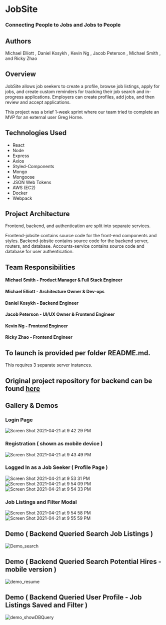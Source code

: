 # JobSite
### Connecting People to Jobs and Jobs to People

## Authors
Michael Elliott , Daniel Kosykh , Kevin Ng , Jacob Peterson , Michael Smith , and Ricky Zhao

## Overview
JobSite allows job seekers to create a profile, browse job listings, apply for jobs, and create custom reminders for tracking their job search and in-progress applications. Employers can create profiles, add jobs, and then review and accept applications.

This project was a brief 1-week sprint where our team tried to complete an MVP for an external user Greg Horne.

## Technologies Used

- React
- Node
- Express
- Axios
- Styled-Components
- Mongo
- Mongoose
- JSON Web Tokens
- AWS (EC2)
- Docker
- Webpack

## Project Architecture

Frontend, backend, and authentication are split into separate services.

Frontend-jobsite contains source code for the front-end components and styles.
Backend-jobsite contains source code for the backend server, routers, and database.
Accounts-service contains source code and database for user authentication.

## Team Responsibilities

#### Michael Smith - Product Manager & Full Stack Engineer

#### Michael Elliott - Architecture Owner & Dev-ops

#### Daniel Kosykh - Backend Engineer

#### Jacob Peterson - UI/UX Owner & Frontend Engineer

#### Kevin Ng - Frontend Engineer

#### Ricky Zhao - Frontend Engineer

## To launch is provided per folder README.md.
This requires 3 separate server instances.

## Original project repository for backend can be found [here](https://github.com/BlueOcean-2021/backend-jobsite)

## Gallery & Demos

### Login Page
![Screen Shot 2021-04-21 at 9 42 29 PM](https://user-images.githubusercontent.com/14881563/115656750-958c9f00-a2ea-11eb-9671-8576c1cb9937.png)

### Registration ( shown as mobile device )
![Screen Shot 2021-04-21 at 9 43 49 PM](https://user-images.githubusercontent.com/14881563/115656798-ab01c900-a2ea-11eb-9e79-7e3f8183fef2.png)

### Logged In as a Job Seeker ( Profile Page )
![Screen Shot 2021-04-21 at 9 53 31 PM](https://user-images.githubusercontent.com/14881563/115657601-05e7f000-a2ec-11eb-83fb-b04598eb0979.png)
![Screen Shot 2021-04-21 at 9 54 09 PM](https://user-images.githubusercontent.com/14881563/115657654-1c8e4700-a2ec-11eb-9c98-272da77a9ba5.png)
![Screen Shot 2021-04-21 at 9 54 33 PM](https://user-images.githubusercontent.com/14881563/115657681-2a43cc80-a2ec-11eb-8978-00e15c66f532.png)

### Job Listings and Filter Modal
![Screen Shot 2021-04-21 at 9 54 58 PM](https://user-images.githubusercontent.com/14881563/115657716-39c31580-a2ec-11eb-8888-0942c51a2d1e.png)
![Screen Shot 2021-04-21 at 9 55 59 PM](https://user-images.githubusercontent.com/14881563/115657808-60814c00-a2ec-11eb-916b-c37e61eadaf7.png)

## Demo ( Backend Queried Search Job Listings )
![Demo_search](https://user-images.githubusercontent.com/14881563/115658187-206e9900-a2ed-11eb-8e48-ff5676a78e1d.gif)

## Demo ( Backend Queried Search Potential Hires - mobile version )
![demo_resume](https://user-images.githubusercontent.com/14881563/115658987-b1923f80-a2ee-11eb-9f8f-a9f26b505aa6.gif)

## Demo ( Backend Queried User Profile - Job Listings Saved and Filter )
![demo_showDBQuery](https://user-images.githubusercontent.com/14881563/115658591-e81b8a80-a2ed-11eb-9777-55e0d5467642.gif)


